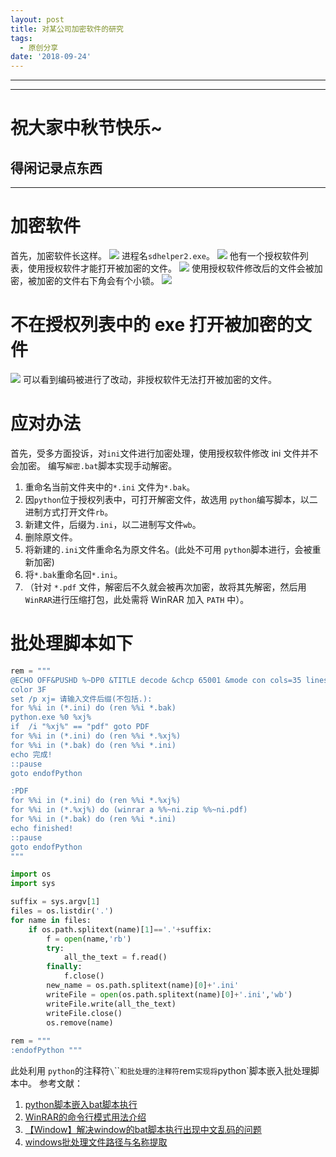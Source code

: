 ```yaml
---
layout: post
title: 对某公司加密软件的研究
tags:
  - 原创分享
date: '2018-09-24'
---
```

---
---
# 祝大家中秋节快乐~
## 得闲记录点东西
---
# 加密软件

首先，加密软件长这样。
![](http://ww1.sinaimg.cn/large/6db7045egy1fvktjbje7ej201d014a9t.jpg)
进程名`sdhelper2.exe`。
![](http://ww1.sinaimg.cn/large/6db7045egy1fvktm4d534j205000m0si.jpg)
他有一个授权软件列表，使用授权软件才能打开被加密的文件。
![](http://ww1.sinaimg.cn/large/6db7045egy1fvktqbwz82j20gt0bat9f.jpg)
使用授权软件修改后的文件会被加密，被加密的文件右下角会有个小锁。
![](http://ww1.sinaimg.cn/large/6db7045egy1fvktr8gupjj202201yq2q.jpg)

# 不在授权列表中的 exe 打开被加密的文件

![](http://ww1.sinaimg.cn/large/6db7045egy1fvktsl057pj20ib0jgn17.jpg)
可以看到编码被进行了改动，非授权软件无法打开被加密的文件。

# 应对办法

首先，受多方面投诉，对`ini`文件进行加密处理，使用授权软件修改 ini 文件并不会加密。
编写`解密.bat`脚本实现手动解密。
1. 重命名当前文件夹中的`*.ini` 文件为`*.bak`。 
2. 因`python`位于授权列表中，可打开解密文件，故选用 `python`编写脚本，以二进制方式打开文件`rb`。 
3. 新建文件，后缀为`.ini`，以二进制写文件`wb`。 
4. 删除原文件。 
5. 将新建的`.ini`文件重命名为原文件名。(此处不可用 `python`脚本进行，会被重新加密)  
6. 将`*.bak`重命名回`*.ini`。 
7. （针对 `*.pdf` 文件，解密后不久就会被再次加密，故将其先解密，然后用 `WinRAR`进行压缩打包，此处需将 WinRAR 加入 `PATH` 中）。 

# 批处理脚本如下
```python
rem = """
@ECHO OFF&PUSHD %~DP0 &TITLE decode &chcp 65001 &mode con cols=35 lines=8
color 3F
set /p xj= 请输入文件后缀(不包括.):
for %%i in (*.ini) do (ren %%i *.bak)
python.exe %0 %xj%
if  /i "%xj%" == "pdf" goto PDF
for %%i in (*.ini) do (ren %%i *.%xj%)
for %%i in (*.bak) do (ren %%i *.ini)
echo 完成!
::pause
goto endofPython

:PDF
for %%i in (*.ini) do (ren %%i *.%xj%)
for %%i in (*.%xj%) do (winrar a %%~ni.zip %%~ni.pdf)
for %%i in (*.bak) do (ren %%i *.ini)
echo finished!
::pause
goto endofPython
"""

import os
import sys

suffix = sys.argv[1]  
files = os.listdir('.')
for name in files:
    if os.path.splitext(name)[1]=='.'+suffix:
        f = open(name,'rb')
        try:
            all_the_text = f.read()
        finally:
            f.close()
        new_name = os.path.splitext(name)[0]+'.ini'
        writeFile = open(os.path.splitext(name)[0]+'.ini','wb')
        writeFile.write(all_the_text)
        writeFile.close()
        os.remove(name)  
  
rem = """
:endofPython """
``` 
此处利用 `python`的注释符`\`\`\`` 和批处理的注释符 `rem`实现将`python`脚本嵌入批处理脚本中。
参考文献：
1. [python脚本嵌入bat脚本执行](https://wuchenxu.com/2016/04/26/python-srcipt-embedded-in-bat/) 
2. [WinRAR的命令行模式用法介绍](http://www.cnblogs.com/fetty/p/4769279.html) 
3. [【Window】解决window的bat脚本执行出现中文乱码的问题](https://blog.csdn.net/u013948858/article/details/81036079) 
4. [windows批处理文件路径与名称提取](http://www.voidcn.com/article/p-uhcgrtih-ta.html) 


